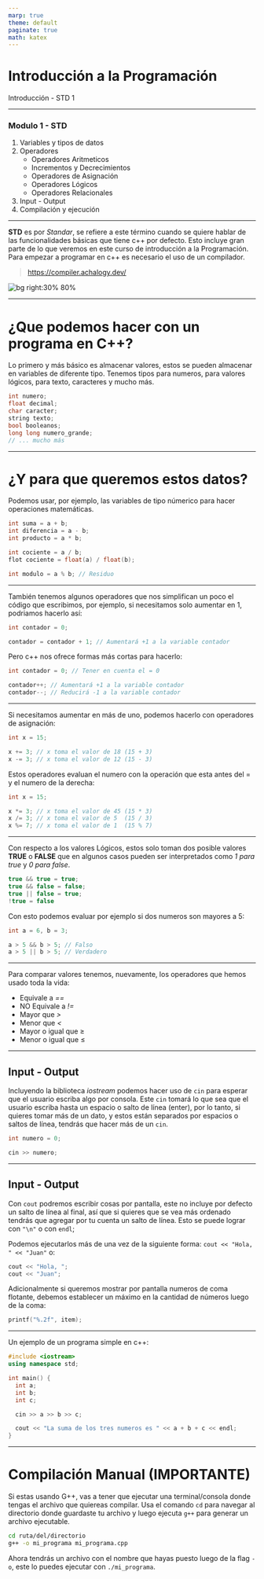 ```yaml
---
marp: true
theme: default
paginate: true
math: katex
---
```


# Introducción a la Programación

Introducción - STD 1

---

### Modulo 1 - STD

1. Variables y tipos de datos
2. Operadores
   - Operadores Aritmeticos
   - Incrementos y Decrecimientos
   - Operadores de Asignación
   - Operadores Lógicos
   - Operadores Relacionales
3. Input - Output
4. Compilación y ejecución

---

**STD** es por _Standar_, se refiere a este término cuando se quiere hablar de las funcionalidades básicas que tiene c++ por defecto. Esto incluye gran parte de lo que veremos en este curso de introducción a la Programación. Para empezar a programar en c++ es necesario el uso de un compilador.

> https://compiler.achalogy.dev/

![bg right:30% 80%](https://upload.wikimedia.org/wikipedia/commons/thumb/1/18/ISO_C%2B%2B_Logo.svg/1822px-ISO_C%2B%2B_Logo.svg.png)

---

# ¿Que podemos hacer con un programa en C++?

Lo primero y más básico es almacenar valores, estos se pueden almacenar en variables de diferente tipo. Tenemos tipos para numeros, para valores lógicos, para texto, caracteres y mucho más.

```c++
int numero;
float decimal;
char caracter;
string texto;
bool booleanos;
long long numero_grande;
// ... mucho más
```

---

# ¿Y para que queremos estos datos?

Podemos usar, por ejemplo, las variables de tipo númerico para hacer operaciones matemáticas.

```cpp
int suma = a + b;
int diferencia = a - b;
int producto = a * b;

int cociente = a / b;
flot cociente = float(a) / float(b);

int modulo = a % b; // Residuo
```

---

También tenemos algunos operadores que nos simplifican un poco el código que escribimos, por ejemplo, si necesitamos solo aumentar en $1$, podriamos hacerlo así:

```cpp
int contador = 0;

contador = contador + 1; // Aumentará +1 a la variable contador
```

Pero c++ nos ofrece formas más cortas para hacerlo:

```c++
int contador = 0; // Tener en cuenta el = 0

contador++; // Aumentará +1 a la variable contador
contador--; // Reducirá -1 a la variable contador
```

---

Si necesitamos aumentar en más de uno, podemos hacerlo con operadores de asignación:

```c++
int x = 15;

x += 3; // x toma el valor de 18 (15 + 3)
x -= 3; // x toma el valor de 12 (15 - 3)
```

Estos operadores evaluan el numero con la operación que esta antes del $=$ y el numero de la derecha:

```cpp
int x = 15;

x *= 3; // x toma el valor de 45 (15 * 3)
x /= 3; // x toma el valor de 5  (15 / 3)
x %= 7; // x toma el valor de 1  (15 % 7)
```

---

Con respecto a los valores Lógicos, estos solo toman dos posible valores **TRUE** o **FALSE** que en algunos casos pueden ser interpretados como _1 para true_ y _0 para false_.

```c++
true && true = true;
true && false = false;
true || false = true;
!true = false
```

Con esto podemos evaluar por ejemplo si dos numeros son mayores a 5:

```c++
int a = 6, b = 3;

a > 5 && b > 5; // Falso
a > 5 || b > 5; // Verdadero
```

---

Para comparar valores tenemos, nuevamente, los operadores que hemos usado toda la vida:

- Equivale a _==_
- NO Equivale a _!=_
- Mayor que _>_
- Menor que _<_
- Mayor o igual que $\geq$
- Menor o igual que $\leq$

---

## Input - Output

Incluyendo la biblioteca _iostream_ podemos hacer uso de `cin` para esperar que el usuario escriba algo por consola. Este `cin` tomará lo que sea que el usuario escriba hasta un espacio o salto de línea (enter), por lo tanto, si quieres tomar más de un dato, y estos están separados por espacios o saltos de línea, tendrás que hacer más de un `cin`.

```c++
int numero = 0;

cin >> numero;
```

---

## Input - Output

Con `cout` podremos escribir cosas por pantalla, este no incluye por defecto un salto de línea al final, así que si quieres que se vea más ordenado tendrás que agregar por tu cuenta un salto de línea. Esto se puede lograr con `"\n"` o con `endl`;

Podemos ejecutarlos más de una vez de la siguiente forma: `cout << "Hola, " << "Juan"` o:

```cpp
cout << "Hola, ";
cout << "Juan";
```

Adicionalmente si queremos mostrar por pantalla numeros de coma flotante, debemos establecer un máximo en la cantidad de números luego de la coma:

```c++
printf("%.2f", item);
```

---

Un ejemplo de un programa simple en c++:

```cpp
#include <iostream>
using namespace std;

int main() {
  int a;
  int b;
  int c;

  cin >> a >> b >> c;

  cout << "La suma de los tres numeros es " << a + b + c << endl;
}
```

---

# Compilación Manual (IMPORTANTE)

Si estas usando G++, vas a tener que ejecutar una terminal/consola donde tengas el archivo que quiereas compilar. Usa el comando `cd` para navegar al directorio donde guardaste tu archivo y luego ejecuta `g++` para generar un archivo ejecutable.

```bash
cd ruta/del/directorio
g++ -o mi_programa mi_programa.cpp
```

Ahora tendrás un archivo con el nombre que hayas puesto luego de la flag `-o`, este lo puedes ejecutar con `./mi_programa`.
